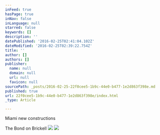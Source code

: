 ```yaml
---
inFeed: true
hasPage: true
inNav: false
inLanguage: null
starred: false
keywords: []
description: ''
datePublished: '2016-02-25T02:41:04.102Z'
dateModified: '2016-02-25T02:39:22.754Z'
title: ''
author: []
authors: []
publisher:
  name: null
  domain: null
  url: null
  favicon: null
sourcePath: _posts/2016-02-25-22f0cee5-1b9c-44e0-b477-1e2d863f398e.md
published: true
url: 22f0cee5-1b9c-44e0-b477-1e2d863f398e/index.html
_type: Article

---
```

Miami new constructions

The Bond on Brickell
![](https://the-grid-user-content.s3-us-west-2.amazonaws.com/27ed8113-85ba-4115-946f-23800f17cd4a.jpg)
![](https://the-grid-user-content.s3-us-west-2.amazonaws.com/2c1b9940-e58e-4f7e-bbca-851194b65664.JPG)
